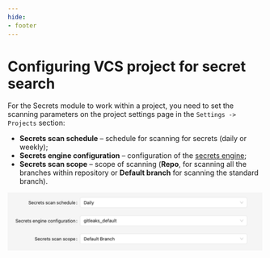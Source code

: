 ```yaml
---
hide:
- footer
---
```

# Configuring VCS project for secret search

For the Secrets module to work within a project, you need to set the scanning parameters on the project settings page in the `Settings -> Projects` section:

- **Secrets scan schedule** – schedule for scanning for secrets (daily or weekly);
- **Secrets engine configuration** – configuration of the [secrets engine](/secrets/secrets-setup.en);
- **Secrets scan scope** – scope of scanning (**Repo**, for scanning all the branches within repository or **Default branch** for scanning the standard branch).

![VCS configuration example](/assets/img/secrets/vcs-configuration.png)